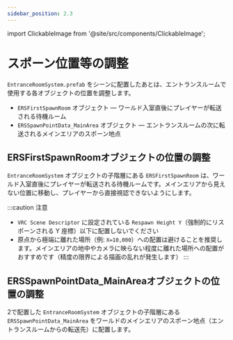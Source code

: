 ```yaml
---
sidebar_position: 2.3
---
```


import ClickableImage from '@site/src/components/ClickableImage';

# スポーン位置等の調整

`EntranceRoomSystem.prefab` をシーンに配置したあとは、エントランスルームで使用する各オブジェクトの位置を調整します。

- `ERSFirstSpawnRoom` オブジェクト — ワールド入室直後にプレイヤーが転送される待機ルーム
- `ERSSpawnPointData_MainArea` オブジェクト — エントランスルームの次に転送されるメインエリアのスポーン地点

## ERSFirstSpawnRoomオブジェクトの位置の調整

`EntranceRoomSystem` オブジェクトの子階層にある `ERSFirstSpawnRoom` は、ワールド入室直後にプレイヤーが転送される待機ルームです。メインエリアから見えない位置に移動し、プレイヤーから直接視認できないようにします。

<ClickableImage src="/img/ers-first-spawn-room.png" alt="ERSFirstSpawnRoom 配置例" />

:::caution 注意
- `VRC Scene Descriptor` に設定されている `Respawn Height Y`（強制的にリスポーンされる Y 座標）以下に配置しないでください
- 原点から極端に離れた場所（例: `X=10,000`）への配置は避けることを推奨します。メインエリアの地中やカメラに映らない程度に離れた場所への配置がおすすめです（精度の限界による描画の乱れが発生します）
:::

## ERSSpawnPointData_MainAreaオブジェクトの位置の調整

2で配置した `EntranceRoomSystem` オブジェクトの子階層にある `ERSSpawnPointData_MainArea` をワールドのメインエリアのスポーン地点（エントランスルームからの転送先）に配置します。

<ClickableImage src="/img/ers-main-area-spawn-point.png" alt="ERSSpawnPointData_MainArea 配置例" />
